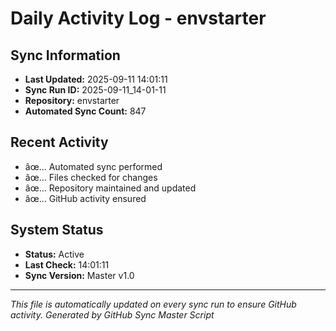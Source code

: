 ﻿# Daily Activity Log - envstarter

## Sync Information
- **Last Updated:** 2025-09-11 14:01:11
- **Sync Run ID:** 2025-09-11_14-01-11
- **Repository:** envstarter
- **Automated Sync Count:** 847

## Recent Activity
- âœ… Automated sync performed
- âœ… Files checked for changes
- âœ… Repository maintained and updated
- âœ… GitHub activity ensured

## System Status
- **Status:** Active
- **Last Check:** 14:01:11
- **Sync Version:** Master v1.0

---
*This file is automatically updated on every sync run to ensure GitHub activity.*
*Generated by GitHub Sync Master Script*
